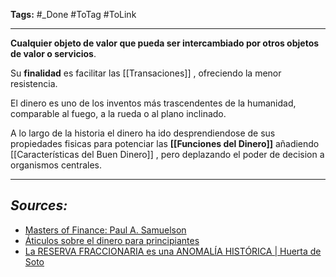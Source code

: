 **Tags:** #_Done 
#ToTag #ToLink 
- - -
**Cualquier objeto de valor que pueda ser intercambiado por otros objetos de valor o servicios**. 

Su **finalidad** es facilitar las [[Transaciones]] , ofreciendo la menor resistencia. 

El dinero es uno de los inventos más trascendentes de la humanidad, comparable al fuego, a la rueda o al plano inclinado.

A lo largo de la historia el dinero ha ido desprendiendose de sus propiedades fisicas para potenciar las **[[Funciones del Dinero]]** añadiendo [[Características del Buen Dinero]] , pero deplazando el poder de decision a organismos centrales.

- - - 
## ***Sources:***
- [Masters of Finance: Paul A. Samuelson](https://www.youtube.com/watch?v=RbIzwTGN3Yc)
- [Áticulos sobre el dinero para principiantes](https://www.stlouisfed.org/education/economic-lowdown-podcast-series/episode-9-functions-of-money)
- [La RESERVA FRACCIONARIA es una ANOMALÍA HISTÓRICA | Huerta de Soto](https://www.youtube.com/watch?v=ZImJeEWahx4)